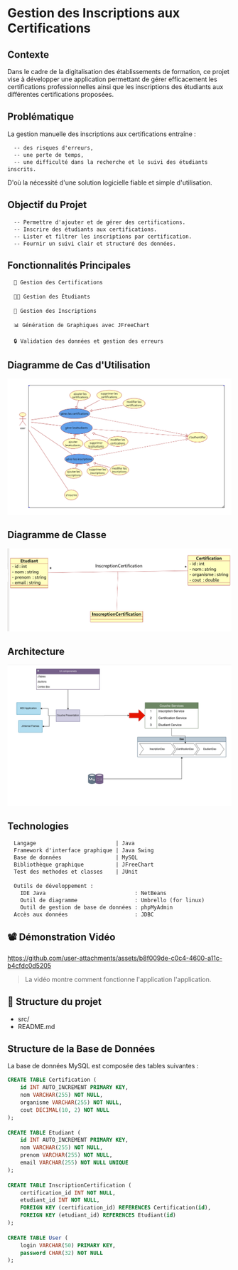 # Gestion des Inscriptions aux Certifications
##  Contexte
Dans le cadre de la digitalisation des établissements de formation, ce projet vise à développer une application permettant 
de gérer efficacement les certifications professionnelles ainsi que les inscriptions des étudiants aux différentes certifications proposées.

##  Problématique
La gestion manuelle des inscriptions aux certifications entraîne :

      -- des risques d'erreurs,
      -- une perte de temps,
      -- une difficulté dans la recherche et le suivi des étudiants inscrits.

D'où la nécessité d'une solution logicielle fiable et simple d'utilisation.

## Objectif du Projet
      -- Permettre d'ajouter et de gérer des certifications.
      -- Inscrire des étudiants aux certifications.
      -- Lister et filtrer les inscriptions par certification.
      -- Fournir un suivi clair et structuré des données.
## Fonctionnalités Principales
      🔎 Gestion des Certifications
      
      🧑‍🎓 Gestion des Étudiants
      
      📝 Gestion des Inscriptions
      
      📊 Génération de Graphiques avec JFreeChart
      
      🔒 Validation des données et gestion des erreurs

##  Diagramme de Cas d'Utilisation
![Diagramme de cas d'utilisation](images/use_case.png)
## Diagramme de Classe
![Class Diagram](images/class_diagram_last.png)
## Architecture
![Architecture](images/arch.png)
## Technologies


      Langage                         | Java
      Framework d'interface graphique | Java Swing
      Base de données                 | MySQL
      Bibliothèque graphique          | JFreeChart 
      Test des methodes et classes    | JUnit
      
      Outils de développement :
        IDE Java                            : NetBeans
        Outil de diagramme                  : Umbrello (for linux)
        Outil de gestion de base de données : phpMyAdmin
      Accès aux données                     : JDBC

## 📽️ Démonstration Vidéo
https://github.com/user-attachments/assets/b8f009de-c0c4-4600-a11c-b4cfdc0d5205

> La vidéo montre comment fonctionne l'application l'application.

## 📂 Structure du projet
- src/
- README.md


## Structure de la Base de Données
La base de données MySQL est composée des tables suivantes :
```sql
CREATE TABLE Certification (
    id INT AUTO_INCREMENT PRIMARY KEY,
    nom VARCHAR(255) NOT NULL,
    organisme VARCHAR(255) NOT NULL,
    cout DECIMAL(10, 2) NOT NULL
);

CREATE TABLE Etudiant (
    id INT AUTO_INCREMENT PRIMARY KEY,
    nom VARCHAR(255) NOT NULL,
    prenom VARCHAR(255) NOT NULL,
    email VARCHAR(255) NOT NULL UNIQUE
);

CREATE TABLE InscriptionCertification (
    certification_id INT NOT NULL,
    etudiant_id INT NOT NULL,
    FOREIGN KEY (certification_id) REFERENCES Certification(id),
    FOREIGN KEY (etudiant_id) REFERENCES Etudiant(id)
);

CREATE TABLE User (
    login VARCHAR(50) PRIMARY KEY,
    password CHAR(32) NOT NULL
);
```











